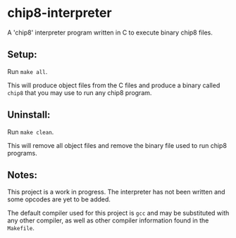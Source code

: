 # chip8-interpreter

A 'chip8' interpreter program written in C to execute binary chip8 files.

## **Setup:**

Run `make all`.

This will produce object files from the C files and produce a binary called `chip8` that you may use to run any chip8 program.

## **Uninstall:**

Run `make clean`.

This will remove all object files and remove the binary file used to run chip8 programs.

## **Notes:**

This project is a work in progress. The interpreter has not been written and some opcodes are yet to be added.

The default compiler used for this project is `gcc` and may be substituted with any other compiler, as well as other compiler information found in the `Makefile`.

